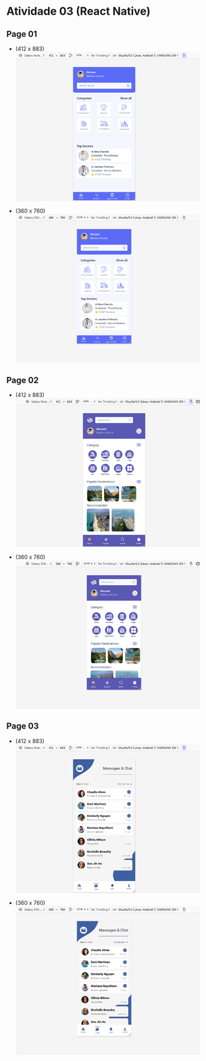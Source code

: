 # Atividade 03 (React Native)

## Page 01

- (412 x 883)
  ![alt text](image.png)

- (360 x 760)
  ![alt text](image-1.png)

## Page 02

- (412 x 883)
  ![alt text](image-6.png)

- (360 x 760)
  ![alt text](image-7.png)

## Page 03

- (412 x 883)
  ![alt text](image-4.png)

- (360 x 760)
  ![alt text](image-5.png)
